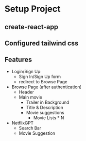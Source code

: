 # Setup Project

## create-react-app

## Configured tailwind css

## Features

- Login/Sign Up
  - Sign In/Sign Up form
  - redirect to Browse Page
- Browse Page (after authentication)
  - Header
  - Main movie
    - Trailer in Background
    - Title & Description
    - Movie suggestions
      - Movie Lists \* N
- NetflixGPT
  - Search Bar
  - Movie Suggestion
